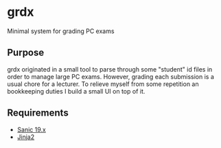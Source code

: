 # grdx
Minimal system for grading PC exams

## Purpose

grdx originated in a small tool to parse through some "student" id files in order to manage large PC exams. However, grading each submission is a usual chore for a lecturer.
To relieve myself from some repetition an bookkeeping duties I build a small UI on top of it.

## Requirements
* [Sanic 19.x](https://sanicframework.org/)
* [Jinja2](http://jinja.pocoo.org/)

